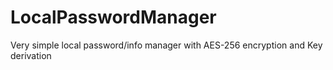 # LocalPasswordManager
Very simple local password/info manager with AES-256 encryption and Key derivation

